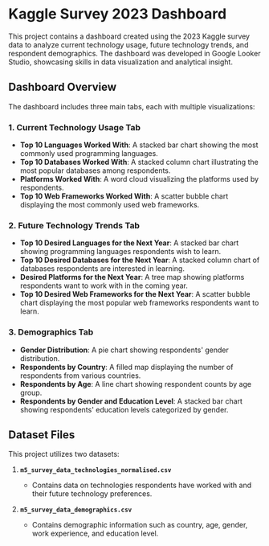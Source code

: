 # Kaggle Survey 2023 Dashboard

This project contains a dashboard created using the 2023 Kaggle survey data to analyze current technology usage, future technology trends, and respondent demographics. The dashboard was developed in Google Looker Studio, showcasing skills in data visualization and analytical insight.

## Dashboard Overview

The dashboard includes three main tabs, each with multiple visualizations:

### 1. **Current Technology Usage Tab**
   - **Top 10 Languages Worked With**: A stacked bar chart showing the most commonly used programming languages.
   - **Top 10 Databases Worked With**: A stacked column chart illustrating the most popular databases among respondents.
   - **Platforms Worked With**: A word cloud visualizing the platforms used by respondents.
   - **Top 10 Web Frameworks Worked With**: A scatter bubble chart displaying the most commonly used web frameworks.

### 2. **Future Technology Trends Tab**
   - **Top 10 Desired Languages for the Next Year**: A stacked bar chart showing programming languages respondents wish to learn.
   - **Top 10 Desired Databases for the Next Year**: A stacked column chart of databases respondents are interested in learning.
   - **Desired Platforms for the Next Year**: A tree map showing platforms respondents want to work with in the coming year.
   - **Top 10 Desired Web Frameworks for the Next Year**: A scatter bubble chart displaying the most popular web frameworks respondents want to learn.

### 3. **Demographics Tab**
   - **Gender Distribution**: A pie chart showing respondents' gender distribution.
   - **Respondents by Country**: A filled map displaying the number of respondents from various countries.
   - **Respondents by Age**: A line chart showing respondent counts by age group.
   - **Respondents by Gender and Education Level**: A stacked bar chart showing respondents' education levels categorized by gender.

## Dataset Files

This project utilizes two datasets:

1. **`m5_survey_data_technologies_normalised.csv`**
   - Contains data on technologies respondents have worked with and their future technology preferences.
   
2. **`m5_survey_data_demographics.csv`**
   - Contains demographic information such as country, age, gender, work experience, and education level.
